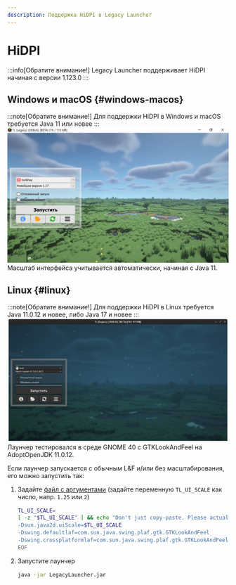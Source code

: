 ```yaml
---
description: Поддержка HiDPI в Legacy Launcher
---
```

# HiDPI
:::info[Обратите внимание!]
Legacy Launcher поддерживает HiDPI начиная с версии 1.123.0
:::

## Windows и macOS {#windows-macos}
:::note[Обратите внимание!]
Для поддержки HiDPI в Windows и macOS требуется Java 11 или новее
:::
![Скриншот окна лаунчера в Windows](./img/hidpi_win_ru.jpg)
Масштаб интерфейса учитывается автоматически, начиная с Java 11.

## Linux {#linux}
:::note[Обратите внимание!]
Для поддержки HiDPI в Linux требуется Java 11.0.12 и новее, либо Java 17 и новее
:::
![Скриншот окна лаунчера в Windows](./img/hidpi_linux_ru.png)
Лаунчер тестировался в среде GNOME 40 с GTKLookAndFeel на AdoptOpenJDK 11.0.12.

Если лаунчер запускается с обычным L&F и/или без масштабирования, его можно запустить так:
1. Задайте [файл с аргументами](./portable) (задайте переменную `TL_UI_SCALE` как число, напр. `1.25` или `2`)
    ```bash
    TL_UI_SCALE=
    [ -z "$TL_UI_SCALE" ] && echo "Don't just copy-paste. Please actually set TL_UI_SCALE" >&2 || cat <<EOF > tl.bootargs
    -Dsun.java2d.uiScale=$TL_UI_SCALE
    -Dswing.defaultlaf=com.sun.java.swing.plaf.gtk.GTKLookAndFeel
    -Dswing.crossplatformlaf=com.sun.java.swing.plaf.gtk.GTKLookAndFeel
    EOF
    ```
2. Запустите лаунчер
    ```bash
    java -jar LegacyLauncher.jar
    ```